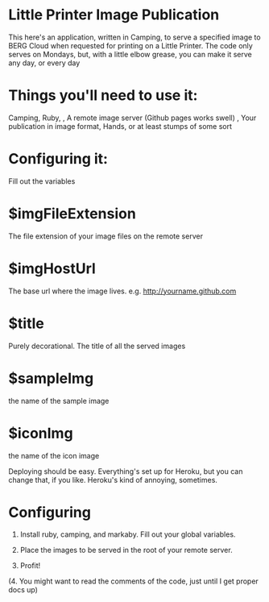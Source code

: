 Little Printer Image Publication
========================================================================

This here's an application, written in Camping, to serve a specified
image to BERG Cloud when requested for printing on a Little Printer.
The code only serves on Mondays, but, with a little elbow grease, you
can make it serve any day, or every day

Things you'll need to use it:
==============
Camping,
 Ruby,
, A remote image server (Github pages works swell)
, Your publication in image format, 
Hands, or at least stumps of some sort


Configuring it:
===============
Fill out the variables

$imgFileExtension
===
The file extension of your image files on the remote server

$imgHostUrl
===
The base url where the image lives. e.g. http://yourname.github.com

$title
===

Purely decorational. The title of all the served images
 
$sampleImg
===
the name of the sample image

$iconImg
===
the name of the icon image


Deploying should be easy. Everything's set up for Heroku, but
you can change that, if you like. Heroku's kind of annoying,
sometimes.


Configuring
======================================================

1. Install ruby, camping, and markaby. Fill out your global variables.

2. Place the images to be served in the root of your remote server.

3. Profit!

(4. You might want to read the comments of the code, just until I get
proper docs up)
